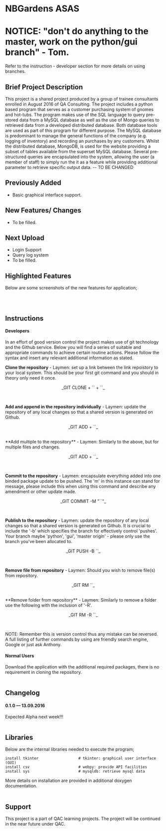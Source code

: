 # NBGardens ASAS

# NOTICE: "don't do anything to the master, work on the python/gui branch" - Tom.
Refer to the instruction - developer section for more details on using branches.

## Brief Project Description
This project is a shared project produced by a group of trainee consultants enrolled in August 2016 of QA Consulting. The project includes a python based program that serves as a customer purchasing system of gnomes and hot-tubs. The program makes use of the SQL language to query pre-stored data from a MySQL database as well as the use of Mongo queries to retrieved data from a developed distributed database. Both database tools are used as part of this program for different purpose. The MySQL database is predominant to manage the general functions of the company (e.g. logging of inventory) and recording an purchases by any customers. Whilst the distributed database, MongoDB, is used for the website providing a subset of tables available from the superset MySQL database. Several pre-structured queries are encapsulated into the system, allowing the user (a member of staff) to simply run the it as a feature while providing additional parameter to retrieve specific output data. -- TO BE CHANGED


## Previously Added
* Basic graphical interface support.


## New Features/ Changes
* To be filled.


## Next Upload
* Login Support
* Query log system
* To be filled.


## Highlighted Features
Below are some screenshots of the new features for application;

<!-- <ul>
    <li>
        <div>Website with new data type options such as Flickr and distinct user filters:</div>
        <div><img src="https://raw.githubusercontent.com/ameenhaq/VernacularPlaceNameFinder-Project/master/img/0.png" /></div>
    </li>
    <br />
    <li>
        <div>Website with new statistical data and GeoPy integration:</div>
        <div><img src="https://raw.githubusercontent.com/ameenhaq/VernacularPlaceNameFinder-Project/master/img/1.png" /></div>
    </li>
    <br />
    <li>
        <div>Modified API facility with additional statistical information for ease of comparison (e.g. mean and median density, precision, recall, f-measure, accuracy and error):</div>
        <div><img src="https://raw.githubusercontent.com/ameenhaq/VernacularPlaceNameFinder-Project/master/img/2.png" /></div>
    </li>
    <br />
    <li>
        <div>Webpage that visualizes the concave (blue = Comparison data, red = system/ social media data) and convex hull (purple = Comparison data, orange = system/ social media data). This example shows the concave and convex hull polygon of Canton:</div>
        <div><img src="https://raw.githubusercontent.com/ameenhaq/VernacularPlaceNameFinder-Project/master/img/3.png" /></div>
    </li>
</ul> -->
<br /><br />

## Instructions
#### Developers
In an effort of good version control the project makes use of git technology and the Github service. Below you will find a series of suitable and appropriate commands to achieve certain routine actions. Please follow the syntax and insert any relevant additional information as stated. <br />

**Clone the repository** - Laymen: set up a link between the link repoistory to your local system. This should be your first git command and you should in theory only need it once.
<p align="center">
    _GIT CLONE + `<REPO>` + `<SAVE DIRECTORY>`_
</p> <br />


**Add and append in the repository individually** - Laymen: update the repository of any local changes so that a shared version is generated on Github.
<p align="center">
    _GIT ADD + `<FILE NAME>`_
</p> <br />
**Add multiple to the repository** - Laymen: Similarly to the above, but for multiple files and changes.
<p align="center">
    _GIT ADD + `<FILE NAME>`_
</p> <br />


**Commit to the repository** - Laymen: encapsulate everything added into one binded package update to be pushed. The 'm' in this instance can stand for message, please include this when using this command and describe any amendment or other update made.
<p align="center">
    _GIT COMMIT -M "`<SOME TEXT>`"_
</p> <br />


**Publish to the repository** - Laymen: update the repository of any local changes so that a shared version is generated on Github. It is crucial to include the '-b' which specifies the branch for effectively control 'pushes'. Your branch maybe 'python', 'gui', 'master origin' - please only use the branch you've been allocated to.
<p align="center">
    _GIT PUSH -B `<BRANCH NAME>`_
</p> <br />


**Remove file from repository** - Laymen: Should you wish to remove file(s) from repository.
<p align="center">
    _GIT RM `<FILE NAME>`_
</p> <br />
**Remove folder from repository** - Laymen: Similarly to remove a folder use the following with the inclusion of '-R'.
<p align="center">
    _GIT RM -R `<FOLDER NAME>`_
</p> <br />

NOTE: Remember this is version control thus any mistake can be reversed. A full listing of further commands by using are friendly search engine, Google or just ask Anthony.<br />

#### Normal Users
Download the application with the additional required packages, there is no requirement in cloning the repository. <br /><br />



## Changelog
<!-- ### 0.3.0 — 01.05.2015
Included code for additional features suggest by Chris Jones - changing system parameter and improving query terms recognition.
### 0.2.2 — 01.05.2015
Resolved Edinburgh City Council dataset option issue.
### 0.2.1 — 01.05.2015
Fixed Website UI issues (i.e. some stat features not showing)
### 0.2.0 — 01.04.2016
Implemented concave hull for creating a polygon of system and gold-standard data - replacing convex hull. -->
#### 0.1.0 — 13.09.2016
Expected Alpha next week!!!  <br /><br />


## Libraries
Below are the internal libraries needed to execute the program; <br />
```
install tkinter	                 # tkinter: graphical user interface (GUI)
install csv                      # webpy: provide API facilities
install sys                      # mysqldb: retrieve mysql data
```
More details on installation are provided in additional doxygen documentation. <br /><br />


## Support
This project is a part of QAC learning projects. The project will be continued in the near future under QAC.
